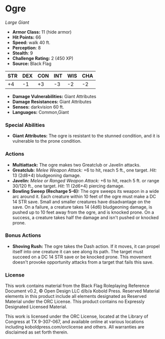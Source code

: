 # Ogre

*Large* *Giant*

- **Armor Class:** 11 (hide armor)
- **Hit Points:** 66 
- **Speed:** walk 40 ft.
- **Perception**: 8
- **Stealth**: 9
- **Challenge Rating:** 2 (450 XP)
- **Source:** Black Flag

| STR | DEX | CON | INT | WIS | CHA |
| --- | --- | --- | --- | --- | --- |
| +4 | -1 | +3 | -3 | -2 | -2 |

- **Damage Vulnerabilities:** Giant Attributes
- **Damage Resistances:** Giant Attributes
- **Senses:** darkvision 60 ft.
- **Languages:** Common,Giant

### Special Abilities

- **Giant Attributes:** The ogre is resistant to the stunned condition, and it is vulnerable to the prone condition.

### Actions

- **Multiattack:** The ogre makes two Greatclub or Javelin attacks.
- **Greatclub:** _Melee Weapon Attack:_ +6 to hit, reach 5 ft., one target. _Hit:_ 13 (2d8+4) bludgeoning damage.
- **Javelin:** _Melee or Ranged Weapon Attack:_ +6 to hit, reach 5 ft. or range 30/120 ft., one target. _Hit:_ 11 (2d6+4) piercing damage.
- **Bowling Sweep (Recharge 5-6):** The ogre sweeps its weapon in a wide arc around it. Each creature within 10 feet of the ogre must make a DC 14 STR save. Small and smaller creatures have disadvantage on the save. On a failure, a creature takes 14 (4d6) bludgeoning damage, is pushed up to 10 feet away from the ogre, and is knocked prone. On a success, a creature takes half the damage and isn't pushed or knocked prone.

### Bonus Actions

- **Shoving Rush:** The ogre takes the Dash action. If it moves, it can propel itself into one creature it can see along its path. The target must succeed on a DC 14 STR save or be knocked prone. This movement doesn't provoke opportunity attacks from a target that fails this save.


### License

This work contains material from the Black Flag Roleplaying Reference Document v0.2, © Open Design LLC d/b/a Kobold Press. Reserved Material elements in this product include all elements designated as Reserved Material under the ORC License. This product contains no Expressly Designated Licensed Material.

This work is licensed under the ORC License, located at the Library of Congress at TX 9-307-067, and available online at various locations including koboldpress.com/orclicense and others. All warranties are disclaimed as set forth therein.
